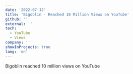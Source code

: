 ```yaml
---
date: '2022-07-12'
title: 'Bigoblin - Reached 10 Million Views on YouTube'
github: ''
external: ''
tech:
  - YouTube
  - Views
company: ''
showInProjects: true
lang: 'en'
---
```


Bigoblin reached 10 million views on YouTube